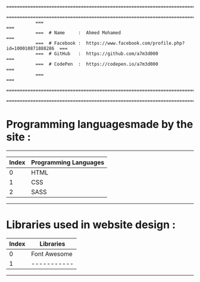                ===============================================================================                 
               ===============================================================================
               ===                                                                         ===
               ===  # Name     :  Ahmed Mohamed                                            ===
               ===  # Facebook :  https://www.facebook.com/profile.php?id=100010871888286  ===
               ===  # GitHub   :  https://github.com/a7m3d000                              ===
               ===  # CodePen  :  https://codepen.io/a7m3d000                              ===
               ===                                                                         ===
               ===============================================================================
               ===============================================================================




# Programming languages ​​made by the site :
---

Index  |  Programming Languages
------- |  ---------------------
0       |  HTML
1       |  CSS
2       |  SASS
--------------------------------



# Libraries used in website design :
Index  |  Libraries
------- |  ---------------------
0       |  Font Awesome
1       |  -----------
--------------------------------


